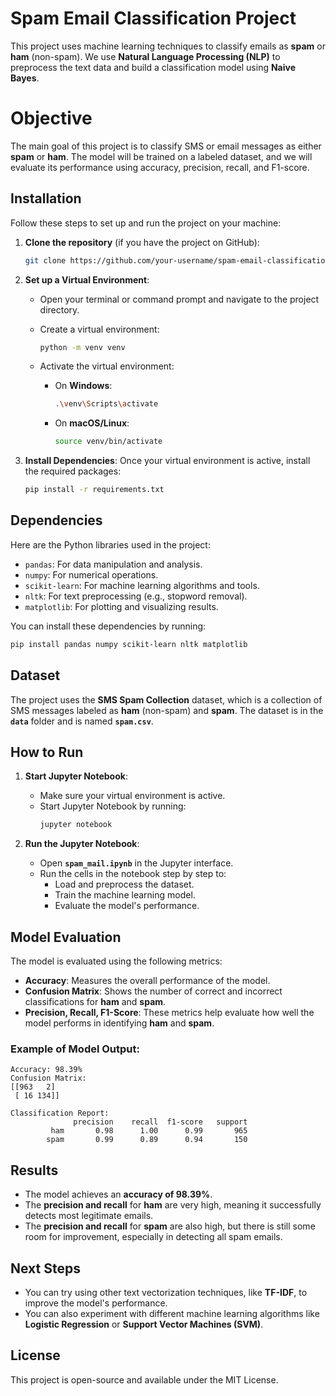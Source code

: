 
# Spam Email Classification Project

This project uses machine learning techniques to classify emails as **spam** or **ham** (non-spam). We use **Natural Language Processing (NLP)** to preprocess the text data and build a classification model using **Naive Bayes**.

# Objective

The main goal of this project is to classify SMS or email messages as either **spam** or **ham**. The model will be trained on a labeled dataset, and we will evaluate its performance using accuracy, precision, recall, and F1-score.

## Installation

Follow these steps to set up and run the project on your machine:

1. **Clone the repository** (if you have the project on GitHub):
    ```bash
    git clone https://github.com/your-username/spam-email-classification.git
    ```

2. **Set up a Virtual Environment**:
    - Open your terminal or command prompt and navigate to the project directory.
    - Create a virtual environment:
      ```bash
      python -m venv venv
      ```

    - Activate the virtual environment:
      - On **Windows**:
        ```bash
        .\venv\Scripts\activate
        ```
      - On **macOS/Linux**:
        ```bash
        source venv/bin/activate
        ```

3. **Install Dependencies**:
    Once your virtual environment is active, install the required packages:
    ```bash
    pip install -r requirements.txt
    ```

## Dependencies

Here are the Python libraries used in the project:

- `pandas`: For data manipulation and analysis.
- `numpy`: For numerical operations.
- `scikit-learn`: For machine learning algorithms and tools.
- `nltk`: For text preprocessing (e.g., stopword removal).
- `matplotlib`: For plotting and visualizing results.

You can install these dependencies by running:
```bash
pip install pandas numpy scikit-learn nltk matplotlib
```

## Dataset

The project uses the **SMS Spam Collection** dataset, which is a collection of SMS messages labeled as **ham** (non-spam) and **spam**. The dataset is in the **`data`** folder and is named **`spam.csv`**.

## How to Run

1. **Start Jupyter Notebook**:
    - Make sure your virtual environment is active.
    - Start Jupyter Notebook by running:
      ```bash
      jupyter notebook
      ```

2. **Run the Jupyter Notebook**:
    - Open **`spam_mail.ipynb`** in the Jupyter interface.
    - Run the cells in the notebook step by step to:
      - Load and preprocess the dataset.
      - Train the machine learning model.
      - Evaluate the model's performance.

## Model Evaluation

The model is evaluated using the following metrics:

- **Accuracy**: Measures the overall performance of the model.
- **Confusion Matrix**: Shows the number of correct and incorrect classifications for **ham** and **spam**.
- **Precision, Recall, F1-Score**: These metrics help evaluate how well the model performs in identifying **ham** and **spam**.

### Example of Model Output:

```text
Accuracy: 98.39%
Confusion Matrix:
[[963   2]
 [ 16 134]]

Classification Report:
              precision    recall  f1-score   support
         ham       0.98      1.00      0.99       965
        spam       0.99      0.89      0.94       150
```

## Results

- The model achieves an **accuracy of 98.39%**.
- The **precision and recall** for **ham** are very high, meaning it successfully detects most legitimate emails.
- The **precision and recall** for **spam** are also high, but there is still some room for improvement, especially in detecting all spam emails.

## Next Steps

- You can try using other text vectorization techniques, like **TF-IDF**, to improve the model's performance.
- You can also experiment with different machine learning algorithms like **Logistic Regression** or **Support Vector Machines (SVM)**.

## License

This project is open-source and available under the MIT License.